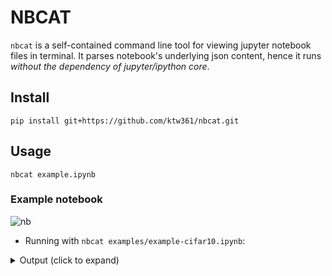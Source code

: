 # NBCAT

`nbcat` is a self-contained command line tool for viewing jupyter notebook files in terminal. It parses notebook's underlying json content, hence it runs *without the dependency of jupyter/ipython core*.

## Install

```
pip install git+https://github.com/ktw361/nbcat.git
```

## Usage

```
nbcat example.ipynb
```

### Example notebook
![nb](https://user-images.githubusercontent.com/23008175/83876521-91f03800-a76b-11ea-8269-28f864e1394a.png)


* Running with `nbcat examples/example-cifar10.ipynb`:
<details>
    <summary> Output (click to expand)</summary>

```
                =========================================================================
   `markdown`   # CIFAR - 10 
                ## Decode data
                =========================================================================
   `markdown`   Activate virtual environment
                =========================================================================
        In [1]: %%bash
                source ~/kerai/bin/activate
                =========================================================================
   `markdown`   ### Imports
                =========================================================================
        In [2]: %matplotlib inline
                from helper import get_class_names, get_train_data, get_test_data, plot_images
                -------------------------------------------------------------------------
    `stderr`    Using TensorFlow backend.

                =========================================================================
   `markdown`   Get class names
                =========================================================================
        In [3]: class_names = get_class_names()
                class_names
                -------------------------------------------------------------------------
    `stdout`    Decoding file: data/batches.meta

        Out[3]: ['airplane',
                 'automobile',
                 'bird',
                 'cat',
                 'deer',
                 'dog',
                 'frog',
                 'horse',
                 'ship',
                 'truck']
=========================================================================
```

* Running with `nbcat examples/example-cifar10.ipynb -a`:
<details>
    <summary> Output (click to expand)</summary>

```
=========================================================================
# `markdown`
# CIFAR - 10 
## Decode data
=========================================================================
# `markdown`
Activate virtual environment
=========================================================================
# In [1]: 
%%bash
source ~/kerai/bin/activate
=========================================================================
# `markdown`
### Imports
=========================================================================
# In [2]: 
%matplotlib inline
from helper import get_class_names, get_train_data, get_test_data, plot_images
-------------------------------------------------------------------------
# `stderr`
Using TensorFlow backend.

=========================================================================
# `markdown`
Get class names
=========================================================================
# In [3]: 
class_names = get_class_names()
class_names
-------------------------------------------------------------------------
# `stdout`
Decoding file: data/batches.meta

# Out[3]: 
['airplane',
 'automobile',
 'bird',
 'cat',
 'deer',
 'dog',
 'frog',
 'horse',
 'ship',
 'truck']
=========================================================================
```
</details>


### Use nbcat with grep to get rid of annoying image datas

* output of `cat`:

![grep_cat](https://user-images.githubusercontent.com/23008175/89075159-2237ab80-d3b0-11ea-8872-d3361705833c.png)

* output of `nbcat':

![grep_nbcat](https://user-images.githubusercontent.com/23008175/89075189-34b1e500-d3b0-11ea-8fcd-6289cae6da17.png)


## Uninstall

```
pip uninstall nbcat
```

## License

Distributed uder the [Boost Software License](http://www.boost.org/users/license.html). 

## Acknoledgement

Example notebook from: https://github.com/09rohanchopra/cifar10/blob/master/cifar10-basic.ipynb
